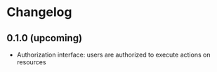 # Changelog

## 0.1.0 (upcoming)

* Authorization interface: users are authorized to execute actions on resources
